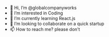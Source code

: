 - 👋 Hi, I’m @globalcompanyworks
- 👀 I’m interested in Coding
- 🌱 I’m currently learning React.js
- 💞️ I’m looking to collaborate on a quick startup
- 📫 How to reach me? please don't

<!---
globalcompanyworks/globalcompanyworks is a ✨ special ✨ repository because its `README.md` (this file) appears on your GitHub profile.
You can click the Preview link to take a look at your changes.
--->
